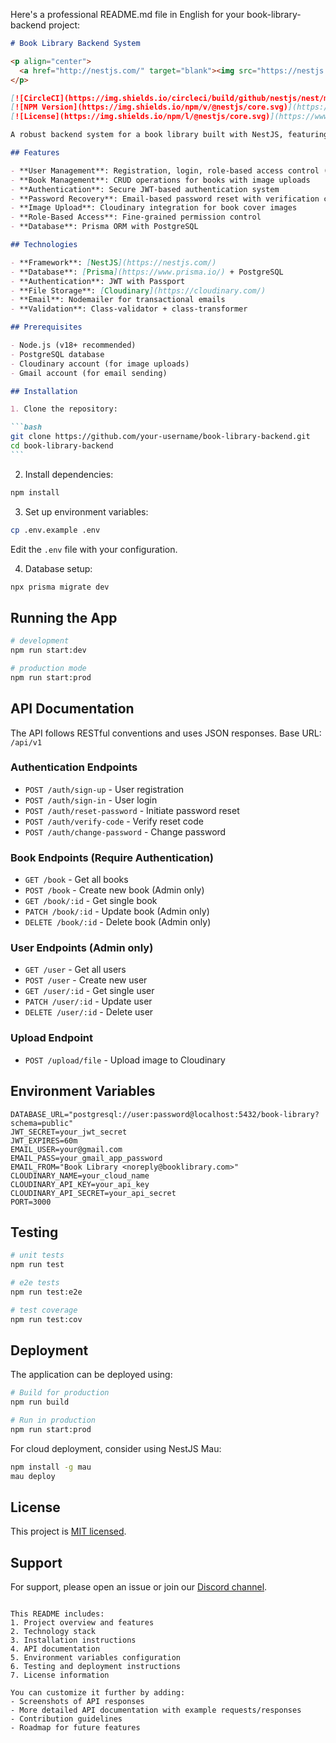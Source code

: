 Here's a professional README.md file in English for your book-library-backend project:

````markdown
# Book Library Backend System

<p align="center">
  <a href="http://nestjs.com/" target="blank"><img src="https://nestjs.com/img/logo-small.svg" width="120" alt="Nest Logo" /></a>
</p>

[![CircleCI](https://img.shields.io/circleci/build/github/nestjs/nest/master)](https://circleci.com/gh/nestjs/nest)
[![NPM Version](https://img.shields.io/npm/v/@nestjs/core.svg)](https://www.npmjs.com/~nestjscore)
[![License](https://img.shields.io/npm/l/@nestjs/core.svg)](https://www.npmjs.com/~nestjscore)

A robust backend system for a book library built with NestJS, featuring authentication, user management, book management, and Cloudinary integration.

## Features

- **User Management**: Registration, login, role-based access control (user/admin)
- **Book Management**: CRUD operations for books with image uploads
- **Authentication**: Secure JWT-based authentication system
- **Password Recovery**: Email-based password reset with verification codes
- **Image Upload**: Cloudinary integration for book cover images
- **Role-Based Access**: Fine-grained permission control
- **Database**: Prisma ORM with PostgreSQL

## Technologies

- **Framework**: [NestJS](https://nestjs.com/)
- **Database**: [Prisma](https://www.prisma.io/) + PostgreSQL
- **Authentication**: JWT with Passport
- **File Storage**: [Cloudinary](https://cloudinary.com/)
- **Email**: Nodemailer for transactional emails
- **Validation**: Class-validator + class-transformer

## Prerequisites

- Node.js (v18+ recommended)
- PostgreSQL database
- Cloudinary account (for image uploads)
- Gmail account (for email sending)

## Installation

1. Clone the repository:

```bash
git clone https://github.com/your-username/book-library-backend.git
cd book-library-backend
```
````

2. Install dependencies:

```bash
npm install
```

3. Set up environment variables:

```bash
cp .env.example .env
```

Edit the `.env` file with your configuration.

4. Database setup:

```bash
npx prisma migrate dev
```

## Running the App

```bash
# development
npm run start:dev

# production mode
npm run start:prod
```

## API Documentation

The API follows RESTful conventions and uses JSON responses. Base URL: `/api/v1`

### Authentication Endpoints

- `POST /auth/sign-up` - User registration
- `POST /auth/sign-in` - User login
- `POST /auth/reset-password` - Initiate password reset
- `POST /auth/verify-code` - Verify reset code
- `POST /auth/change-password` - Change password

### Book Endpoints (Require Authentication)

- `GET /book` - Get all books
- `POST /book` - Create new book (Admin only)
- `GET /book/:id` - Get single book
- `PATCH /book/:id` - Update book (Admin only)
- `DELETE /book/:id` - Delete book (Admin only)

### User Endpoints (Admin only)

- `GET /user` - Get all users
- `POST /user` - Create new user
- `GET /user/:id` - Get single user
- `PATCH /user/:id` - Update user
- `DELETE /user/:id` - Delete user

### Upload Endpoint

- `POST /upload/file` - Upload image to Cloudinary

## Environment Variables

```
DATABASE_URL="postgresql://user:password@localhost:5432/book-library?schema=public"
JWT_SECRET=your_jwt_secret
JWT_EXPIRES=60m
EMAIL_USER=your@gmail.com
EMAIL_PASS=your_gmail_app_password
EMAIL_FROM="Book Library <noreply@booklibrary.com>"
CLOUDINARY_NAME=your_cloud_name
CLOUDINARY_API_KEY=your_api_key
CLOUDINARY_API_SECRET=your_api_secret
PORT=3000
```

## Testing

```bash
# unit tests
npm run test

# e2e tests
npm run test:e2e

# test coverage
npm run test:cov
```

## Deployment

The application can be deployed using:

```bash
# Build for production
npm run build

# Run in production
npm run start:prod
```

For cloud deployment, consider using NestJS Mau:

```bash
npm install -g mau
mau deploy
```

## License

This project is [MIT licensed](LICENSE).

## Support

For support, please open an issue or join our [Discord channel](https://discord.gg/G7Qnnhy).

```

This README includes:
1. Project overview and features
2. Technology stack
3. Installation instructions
4. API documentation
5. Environment variables configuration
6. Testing and deployment instructions
7. License information

You can customize it further by adding:
- Screenshots of API responses
- More detailed API documentation with example requests/responses
- Contribution guidelines
- Roadmap for future features
```
